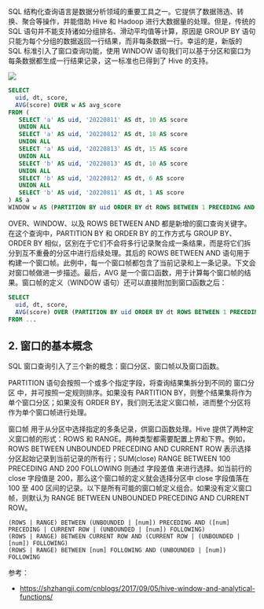 SQL 结构化查询语言是数据分析领域的重要工具之一。它提供了数据筛选、转换、聚合等操作，并能借助 Hive 和 Hadoop 进行大数据量的处理。但是，传统的 SQL 语句并不能支持诸如分组排名、滑动平均值等计算，原因是 GROUP BY 语句只能为每个分组的数据返回一行结果，而非每条数据一行。幸运的是，新版的 SQL 标准引入了窗口查询功能，使用 WINDOW 语句我们可以基于分区和窗口为每条数据都生成一行结果记录，这一标准也已得到了 Hive 的支持。

![](https://shzhangji.com/cnblogs/images/hive-window/window-stock.png)

```sql
SELECT
  uid, dt, score,
  AVG(score) OVER w AS avg_score
FROM (
   SELECT 'a' AS uid, '20220811' AS dt, 10 AS score
   UNION ALL
   SELECT 'a' AS uid, '20220812' AS dt, 18 AS score
   UNION ALL
   SELECT 'a' AS uid, '20220813' AS dt, 15 AS score
   UNION ALL
   SELECT 'b' AS uid, '20220813' AS dt, 10 AS score
   UNION ALL
   SELECT 'b' AS uid, '20220812' AS dt, 6 AS score
   UNION ALL
   SELECT 'b' AS uid, '20220811' AS dt, 1 AS score
) AS a
WINDOW w AS (PARTITION BY uid ORDER BY dt ROWS BETWEEN 1 PRECEDING AND CURRENT ROW);
```
OVER、WINDOW、以及 ROWS BETWEEN AND 都是新增的窗口查询关键字。在这个查询中，PARTITION BY 和 ORDER BY 的工作方式与 GROUP BY、ORDER BY 相似，区别在于它们不会将多行记录聚合成一条结果，而是将它们拆分到互不重叠的分区中进行后续处理。其后的 ROWS BETWEEN AND 语句用于构建一个窗口帧。此例中，每一个窗口帧都包含了当前记录和上一条记录。下文会对窗口帧做进一步描述。最后，AVG 是一个窗口函数，用于计算每个窗口帧的结果。窗口帧的定义（WINDOW 语句）还可以直接附加到窗口函数之后：
```sql
SELECT
  uid, dt, score,
  AVG(score) OVER (PARTITION BY uid ORDER BY dt ROWS BETWEEN 1 PRECEDING AND CURRENT ROW) AS avg_score
FROM ...
```

## 2. 窗口的基本概念

SQL 窗口查询引入了三个新的概念：窗口分区、窗口帧以及窗口函数。

PARTITION 语句会按照一个或多个指定字段，将查询结果集拆分到不同的 窗口分区 中，并可按照一定规则排序。如果没有 PARTITION BY，则整个结果集将作为单个窗口分区；如果没有 ORDER BY，我们则无法定义窗口帧，进而整个分区将作为单个窗口帧进行处理。

窗口帧 用于从分区中选择指定的多条记录，供窗口函数处理。Hive 提供了两种定义窗口帧的形式：ROWS 和 RANGE。两种类型都需要配置上界和下界。例如，ROWS BETWEEN UNBOUNDED PRECEDING AND CURRENT ROW 表示选择分区起始记录到当前记录的所有行；SUM(close) RANGE BETWEEN 100 PRECEDING AND 200 FOLLOWING 则通过 字段差值 来进行选择。如当前行的 close 字段值是 200，那么这个窗口帧的定义就会选择分区中 close 字段值落在 100 至 400 区间的记录。以下是所有可能的窗口帧定义组合。如果没有定义窗口帧，则默认为 RANGE BETWEEN UNBOUNDED PRECEDING AND CURRENT ROW。

```
(ROWS | RANGE) BETWEEN (UNBOUNDED | [num]) PRECEDING AND ([num] PRECEDING | CURRENT ROW | (UNBOUNDED | [num]) FOLLOWING)
(ROWS | RANGE) BETWEEN CURRENT ROW AND (CURRENT ROW | (UNBOUNDED | [num]) FOLLOWING)
(ROWS | RANGE) BETWEEN [num] FOLLOWING AND (UNBOUNDED | [num]) FOLLOWING
```

参考：
- https://shzhangji.com/cnblogs/2017/09/05/hive-window-and-analytical-functions/
